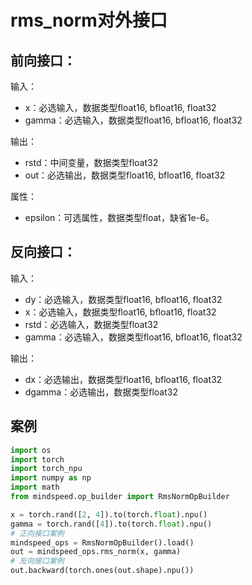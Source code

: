 # rms_norm对外接口
## 前向接口：
输入：
- x：必选输入，数据类型float16, bfloat16, float32	
- gamma：必选输入，数据类型float16, bfloat16, float32

输出：
- rstd：中间变量，数据类型float32	
- out：必选输出，数据类型float16, bfloat16, float32

属性：
- epsilon：可选属性，数据类型float，缺省1e-6。

## 反向接口：
输入：
- dy：必选输入，数据类型float16, bfloat16, float32
- x：必选输入，数据类型float16, bfloat16, float32
- rstd：必选输入，数据类型float32	
- gamma：必选输入，数据类型float16, bfloat16, float32	

输出：
- dx：必选输出，数据类型float16, bfloat16, float32
- dgamma：必选输出，数据类型float32

## 案例

```python
import os
import torch
import torch_npu
import numpy as np
import math
from mindspeed.op_builder import RmsNormOpBuilder

x = torch.rand([2, 4]).to(torch.float).npu()
gamma = torch.rand([4]).to(torch.float).npu()
# 正向接口案例
mindspeed_ops = RmsNormOpBuilder().load()
out = mindspeed_ops.rms_norm(x, gamma)
# 反向接口案例
out.backward(torch.ones(out.shape).npu())

```
